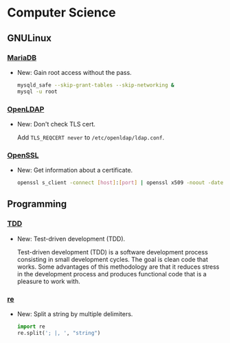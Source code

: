 # Computer Science

## GNULinux

### [MariaDB](mariadb.md)

* New: Gain root access without the pass.

    ```bash
    mysqld_safe --skip-grant-tables --skip-networking &
    mysql -u root
    ```
    

### [OpenLDAP](openldap.md)

* New: Don't check TLS cert.

    Add `TLS_REQCERT never` to `/etc/openldap/ldap.conf`.
    

### [OpenSSL](openssl.md)

* New: Get information about a certificate.

    ```bash
    openssl s_client -connect [host]:[port] | openssl x509 -noout -dates
    ```
    

## Programming

### [TDD](tdd.md)

* New: Test-driven development (TDD).

    Test-driven development (TDD) is a software development process consisting in
    small development cycles. The goal is clean code that works.
    Some advantages of this methodology are that it reduces stress in
    the development process and produces functional code that is a pleasure to
    work with.
    

### [re](re.md)

* New: Split a string by multiple delimiters.

    ```python
    import re
    re.split('; |, ', "string")
    ```